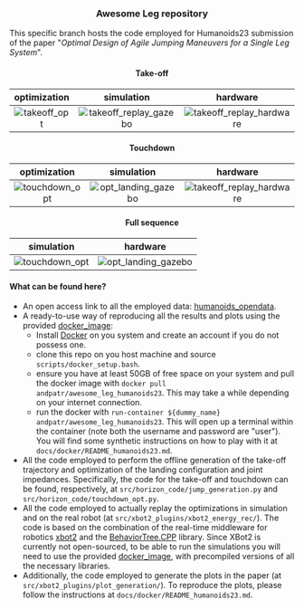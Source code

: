 ### <center>Awesome Leg repository</center> 

This specific branch hosts the code employed for Humanoids23 submission of the paper "_Optimal Design of Agile Jumping Maneuvers for a Single Leg System_".
 

#### <center> Take-off </center>
|optimization|simulation|hardware|   
|:----------------------------------------------------------------------------:|:----------------------------------------------------------------------------------------------------------------:|:----------------------------------------------------------------------------------------------------------------:|
|  ![takeoff_opt](docs/animations/takeoff_opt.gif)| ![takeoff_replay_gazebo](docs/animations/takeoff_replay_gazebo.gif) | ![takeoff_replay_hardware](docs/animations/takeoff_replay_hardware.gif) 	

#### <center> Touchdown </center>

|optimization|simulation|hardware|   
|:----------------------------------------------------------------------------:|:----------------------------------------------------------------------------------------------------------------:|:----------------------------------------------------------------------------------------------------------------:|
|  ![touchdown_opt](docs/animations/touchdown_opt.gif)| ![opt_landing_gazebo](docs/animations/opt_landing_gazebo.gif) | ![takeoff_replay_hardware](docs/animations/opt_landing_hardware.gif) 	

#### <center> Full sequence </center>

|simulation|hardware|   
|:----------------------------------------------------------------------------:|:----------------------------------------------------------------------------------------------------------------:|
|  ![touchdown_opt](docs/animations/full_sequence_gazebo.gif)| ![opt_landing_gazebo](docs/animations/full_sequence_hardware.gif) 	

#### What can be found here?
- An open access link to all the employed data: [humanoids_opendata](https://drive.google.com/drive/folders/19J7vAJigoIES9niY9HVV40xFMkzh9XZ1).
- A ready-to-use way of reproducing all the results and plots using the provided [docker_image](https://hub.docker.com/repository/docker/andpatr/awesome_leg_humanoids23/general):
  - Install [Docker](https://docs.docker.com/engine/install/ubuntu/) on you system and create an account if you do not possess one.
  - clone this repo on you host machine and source `scripts/docker_setup.bash`. 
  - ensure you have at least 50GB of free space on your system and pull the docker image with `docker pull andpatr/awesome_leg_humanoids23`. This may take a while depending on your internet connection.
  - run the docker with `run-container ${dummy_name} andpatr/awesome_leg_humanoids23`. This will open up a terminal within the container (note both the username and password are "user"). You will find some synthetic instructions on how to play with it at `docs/docker/README_humanoids23.md`.
- All the code employed to perform the offline generation of the take-off trajectory and optimization of the landing configuration and joint impedances. Specifically, the code for the take-off and touchdown can be found, respectively, at `src/horizon_code/jump_generation.py` and `src/horizon_code/touchdown_opt.py`. 
- All the code employed to actually replay the optimizations in simulation and on the real robot (at `src/xbot2_plugins/xbot2_energy_rec/`). The code is based on the combination of the real-time middleware for robotics [xbot2](https://advrhumanoids.github.io/xbot2/devel/index.html) and the [BehaviorTree.CPP](https://github.com/BehaviorTree/BehaviorTree.CPP/tree/v3.8) library. Since XBot2 is currently not open-sourced, to be able to run the simulations you will need to use the provided [docker_image](https://hub.docker.com/repository/docker/andpatr/awesome_leg_humanoids23/general), with precompiled versions of all the necessary libraries.
- Additionally, the code employed to generate the plots in the paper (at `src/xbot2_plugins/plot_generation/`). To reproduce the plots, please follow the instructions at `docs/docker/README_humanoids23.md`.
